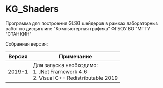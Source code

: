 # KG_Shaders
Программа для построения GLSG шейдеров в рамках лабораторныз работ по дисциплине "Компьютерная графика" ФГБОУ ВО "МГТУ "СТАНКИН"

Собранная версия:

| Версия | Примечание |
| --- | --- |
| [2019-1](http://itvs-stankin.ru/files/KG-SHADERS-2019-1.zip) | Для запуска необходимо: <br> 1. .Net Framework 4.6 <br> 2. Visual C++ Redistributable  2019 |
